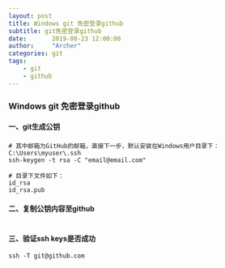 ```yaml
---
layout: post
title: Windows git 免密登录github
subtitle: git免密登录github
date:       2019-08-23 12:00:00
author:     "Archer"
categories: git
tags:
    - git
    - github
---
```


### Windows git 免密登录github

#### 一、git生成公钥
```text
# 其中邮箱为GitHub的邮箱，直接下一步，默认安装在Windows用户目录下：C:\Users\myuser\.ssh
ssh-keygen -t rsa -C "email@email.com" 
```
```text
# 目录下文件如下：
id_rsa
id_rsa.pub
```

#### 二、复制公钥内容至github
![]()

#### 三、验证ssh keys是否成功
```text
ssh -T git@github.com
```
![]()
